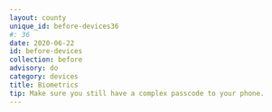 ```yaml
---
layout: county 
unique_id: before-devices36
#: 36
date: 2020-06-22
id: before-devices
collection: before
advisory: do
category: devices
title: Biometrics
tip: Make sure you still have a complex passcode to your phone.
---
```

